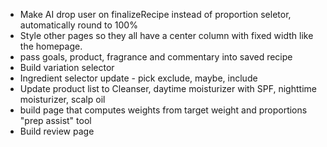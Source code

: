 - Make AI drop user on finalizeRecipe instead of proportion seletor, automatically round to 100%
- Style other pages so they all have a center column with fixed width like the homepage. 
- pass goals, product, fragrance and commentary into saved recipe
- Build variation selector
- Ingredient selector update - pick exclude, maybe, include
- Update product list to Cleanser, daytime moisturizer with SPF, nighttime moisturizer, scalp oil
- build page that computes weights from target weight and proportions "prep assist" tool
- Build review page
